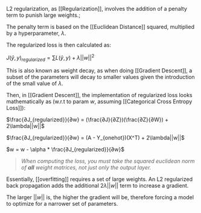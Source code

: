 L2 regularization, as [[Regularization]], involves the addition of a penalty term to punish large weights.;

The penalty term is based on the [[Euclidean Distance]] squared, multiplied by a hyperparameter, $\lambda$.

The regularized loss is then calculated as:

$J(\hat{y}, y)_{regularized} = \sum L(\hat{y}, y) + \lambda||w||^2$

This is also known as weight decay, as when doing [[Gradient Descent]], a subset of the parameters will decay to smaller values given the introduction of the small value of $\lambda$.

Then, in [[Gradient Descent]], the implementation of regularized loss looks mathematically as (w.r.t to param $w$, assuming [[Categorical Cross Entropy Loss]]):

$\frac{∂J_{regularized}}{∂w} = (\frac{∂J}{∂Z})(\frac{∂Z}{∂W}) + 2\lambda||w||$

$\frac{∂J_{regularized}}{∂w} = (A - Y_{onehot})(X^T) + 2\lambda||w||$

$w = w - \alpha * \frac{∂J_{regularized}}{∂w}$

>*When computing the loss, you must take the squared euclidean norm of **all** weight matrices, not just only the output layer.*

Essentially, [[overfitting]] requires a set of large weights. An L2 regularized back propagation adds the additional $2\lambda||w||$ term to increase a gradient.

The larger $||w||$ is, the higher the gradient will be, therefore forcing a model to optimize for a narrower set of parameters.